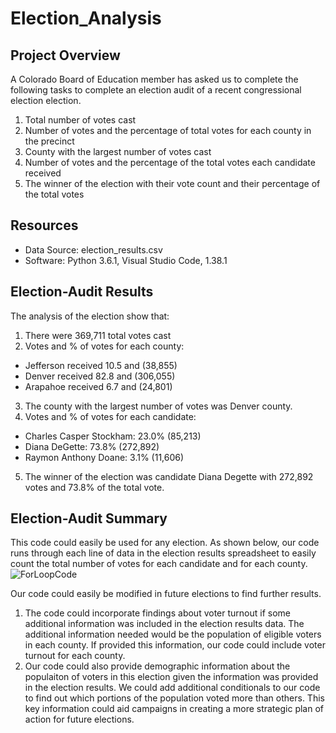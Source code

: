 # Election_Analysis

## Project Overview
A Colorado Board of Education member has asked us to complete the following tasks to complete an election audit of a recent congressional election election. 

1. Total number of votes cast
2. Number of votes and the percentage of total votes for each county in the precinct
3. County with the largest number of votes cast
4. Number of votes and the percentage of the total votes each candidate received
5. The winner of the election with their vote count and their percentage of the total votes

## Resources
- Data Source: election_results.csv
- Software: Python 3.6.1, Visual Studio Code, 1.38.1

## Election-Audit Results
The analysis of the election show that:
1. There were 369,711 total votes cast
2. Votes and % of votes for each county:
  - Jefferson received 10.5 and (38,855)
  - Denver received 82.8 and (306,055)
  - Arapahoe received 6.7 and (24,801)
3. The county with the largest number of votes was Denver county. 
4. Votes and % of votes for each candidate: 
  - Charles Casper Stockham: 23.0% (85,213)
  - Diana DeGette: 73.8% (272,892)
  - Raymon Anthony Doane: 3.1% (11,606)
5. The winner of the election was candidate Diana Degette with 272,892 votes and 73.8% of the total vote.

## Election-Audit Summary
This code could easily be used for any election. As shown below, our code runs through each line of data in the election results spreadsheet to easily count the total number of votes for each candidate and for each county. 
![ForLoopCode](https://github.com/nicole-tough/Election_Analysis/blob/main/ForLoopCode.PNG)

Our code could easily be modified in future elections to find further results.
1. The code could incorporate findings about voter turnout if some additional information was included in the election results data. The additional information needed would be the population of eligible voters in each county. If provided this information, our code could include voter turnout for each county.
2. Our code could also provide demographic information about the populaiton of voters in this election given the information was provided in the election results. We could add additional conditionals to our code to find out which portions of the population voted more than others. This key information could aid campaigns in creating a more strategic plan of action for future elections.
